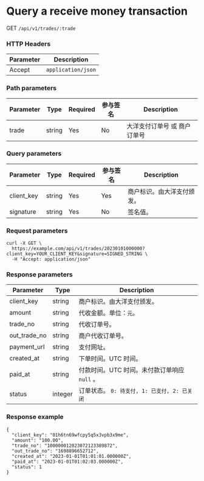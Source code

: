 # Query a receive money transaction

GET `/api/v1/trades/:trade`

### HTTP Headers <Badge type="tip" text="Header" vertical="top" />

| Parameter | Description        |        
|-----------|--------------------|
| Accept    | `application/json` | 

### Path parameters <Badge type="tip" text="Path" vertical="top" />

| Parameter | Type   | Required | 参与签名 | Description              |                  
|-----------|--------|----------|------|-----------------|
| trade     | string | Yes      | No   | 大洋支付订单号 或 商户订单号 |

### Query parameters <Badge type="tip" text="Query" vertical="top" />

| Parameter         | Type     | Required | 参与签名 | Description            |                  
|------------|--------|----|------|---------------|
| client_key | string | Yes  | Yes  | 商户标识。由大洋支付颁发。 |
| signature  | string | Yes  | No   | 签名值。          |

### Request parameters

```shell
curl -X GET \
  https://example.com/api/v1/trades/20230101000000?client_key=YOUR_CLIENT_KEY&signature=SIGNED_STRING \
  -H "Accept: application/json"
```

### Response parameters
| Parameter           | Type      | Description                             | 
|--------------|---------|--------------------------------|
| client_key   | string  | 商户标识。由大洋支付颁发。                  |
| amount       | string  | 代收金额。单位：`元`。                   |
| trade_no     | string  | 代收订单号。                         |
| out_trade_no | string  | 商户代收订单号。                       |
| payment_url  | string  | 支付网址。                          |
| created_at   | string  | 下单时间。UTC 时间。                   |
| paid_at      | string  | 付款时间。UTC 时间。未付款订单响应 `null` 。   |
| status       | integer | 订单状态。 `0: 待支付, 1: 已支付, 2: 已关闭` |


### Response example

```json{8}
{
  "client_key": "01h6tn69wfcpy5q5x3vpb3x9me",
  "amount": "100.00",
  "trade_no": "100000012023072123389872",
  "out_trade_no": "1698896652712",
  "created_at": "2023-01-01T01:01:01.000000Z",
  "paid_at": "2023-01-01T01:02:03.000000Z",
  "status": 1
}
```
